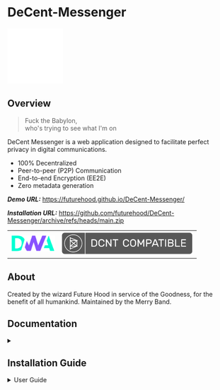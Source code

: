 # DeCent-Messenger

<img src="readme/amuletz.svg#play" style="width: 25%;">

## Overview

<blockquote>Fuck the Babylon,<br>who's trying to see what I'm on</blockquote>



DeCent Messenger is a web application designed to facilitate perfect privacy in digital communications.

- 100% Decentralized
- Peer-to-peer (P2P) Communication
- End-to-end Encryption (EE2E)
- Zero metadata generation

***Demo URL:*** https://futurehood.github.io/DeCent-Messenger/

***Installation URL:*** https://github.com/futurehood/DeCent-Messenger/archive/refs/heads/main.zip

<table>
  <tr>
    <td><img src="readme/dwa-logo3.png"width="100"></td>
    <td><img src="readme/dcnt-compatible-badge.png" width="300"></td>
  </tr>
</table>

## About

Created by the wizard Future Hood in service of the Goodness, for the benefit of all humankind. Maintained by the Merry Band.

## Documentation

<details>
  <summary>
    <h2>Installation Guide</h2>
  </summary>
  <p>To install DeCent Messenger locally using DeCent-Core, follow these steps:</p>
  <table>
    <tr>
      <td>
        <img src="readme/decent-messenger-install-1.png">
      </td>
      <td>
        <img src="readme/decent-messenger-install-2.png">
      </td>
      <td>
        <img src="readme/decent-messenger-install-3.png">
      </td>
      <td>
        <img src="readme/decent-messenger-install-4.png">
      </td>
      <td>
        <img src="readme/decent-messenger-install-5.png">
      </td>
      <td>
        <img src="readme/decent-messenger-install-6.png">
      </td>
    </tr>
  </table>
  <ol>
    <li>Open DeCent-Core and navigate to the Apps section. Use the <b><i>Add App</i></b> button to open the installation dialog.</li>
    <li>Paste the Installation URL of the DeCent-Messenger repository ZIP into the prompt.</li>
    <li>Wait while DeCent-Core fetches the application files and reads the manifest.</li>
    <li>Authorize DeCent Messenger when the prompt appears.</li>
    <li>Now DeCent-Core is installed locally.</li>
    <li>Manage the installation by opening the app options. The application can also be launched here when the DeCent-Core server is running.</li>
  </ol>
</details>
<details>
  <summary>
    <span>User Guide</span>
  </summary>
  <h2>Contents</h2>
  <ul style="list-style: none; padding: 0;">
    <li>
      <a href="#signing-in">Signing in</a>
    </li>
    <li>
      <a href="#creating-a-profile">Creating a profile</a>
    </li>
    <li>
      <a href="#creating-a-profile">Manage a profile</a>
    </li>
    <li>
      <a href="#creating-a-profile">Adding a server</a>
    </li>
    <li>
      <a href="#creating-a-profile">Managing a server</a>
    </li>
  </ul>
  <h2 id="signing-in">Signing In</h2>
  <table>
    <tr>
      <td><img src="readme/screens-how-to-3.png" width="600"></td>
      <td><img src="readme/screens-how-to-4.png" width="600"></td>
      <td><img src="readme/screens-how-to-5.png" width="600"></td>
    </tr>
  </table>
  <ol>
    <li>Upon opening the application, you will be prompted to sign in. Select the desired profile to continue. If necessary, create a new profile.</li>
    <li>The <b><i>Remember selection</i></b> option can be used to automatically sign in as specified user in the future.</li>
    <li>Once signed in, the UI will be empty. Everything is ready to go.</li>
  </ol> 
  <h2 id="creating-a-profile">Creating a Profile</h2>
  <table>
    <tr>
      <td><img src="readme/screens-how-to-1.png" width="600"></td>
      <td><img src="readme/screens-how-to-2.png" width="600"></td>
      <td><img src="readme/screens-how-to-3.png" width="600"></td>
    </tr>
  </table>
  <ol>
    <li>To create a profile, use the <b><i>Create a new profile</i></b> button on the Sign In dialog.</li>
    <li>Fill in the details, and use the <b><i>Save</i></b> button to submit the form.</li>
    <li>Sign in using the newly created profile</li>
  </ol>
  <h2>Managing a Profile</h2>
  <table>
    <tr>
      <td><img src="readme/screens-how-to-6.png" width="300"></td>
    </tr>
  </table>
  <ol>
    <li>Use the <b><i>Profile Settings</i></b> button in the top right of the UI to open the manage profile dialog.</li>
    <li>From here, the profile can be signed out, modified, or deleted.</li>
  </ol>
  <h2>Managing Servers</h2>
  <table>
    <tr>
      <td><img src="readme/screens-how-to-7.png" width="600"></td>
      <td><img src="readme/screens-how-to-8.png" width="600"></td>
      <td><img src="readme/screens-how-to-9.png" width="600"></td>
      <td><img src="readme/screens-how-to-10.png" width="600"></td>
    </tr>
  </table>
  <ol>
    <li>To manage the servers associated with a profile, sign in to the profile, and use the <b><i>Server Settings</i></b> button to open the manage servers dialog.</li>
    <li>To add a server, enter the host address in the <b><i>Address</i></b> field and use the <b><i>Add</i></b> button to submit the form.</li>
    <li>Once the server has been added, the connection state can be controlled by the <b><i>Toggle Connection State</i></b> button.</li>
    <li>Green indicators mean the connection was successful and is ongoing. The indicator at the top (also serving as the <b><i>Server Settings</i></b> button) will only be green if all servers are connected successfully.</li>
    <li>If there is an error with one of the servers, the indicator will be orange. If no servers are connected the indicator will be red.</li>
  </ol>
  <h2>Adding a Contact</h2>
  <table>
    <tr>
      <td><img src="readme/screens-how-to-11.png" width="300"></td>
      <td><img src="readme/screens-how-to-12.png" width="300"></td>
    </tr>
  </table>
  <ol>
    <li>To add a contact, use the <b><i>Add Contact</i></b> button in the top left of the UI to open the proper dialog.</li>
    <li>Fill in the <i>Name</i> field and the <i>Address</i> field and use the <b><i>Save</i></b> button to submit the form.</li>
  </ol>
  <h2 id="managing-a-contact">Managing a contact</h2>
  <table>
    <tr>
      <td><img src="readme/screens-how-to-14.png" width="600"></td>
      <td><img src="readme/screens-how-to-15.png" width="600"></td>
      <td><img src="readme/screens-how-to-16.png" width="600"></td>
    </tr>
  </table>
  <ol>
    <li>Hover over the contact in the Contacts list to expose the <b><i>More options</i></b> button. Use the button to open the manage contact dialog</li>
    <li>From here the contact can be contacted, modified, or deleted.</li>
    <li>The Contact dialog also has a <b><i>More options</i></b> button.</li>
  </ol>
  <h2>Send a message</h2>
  <table>
    <tr>
      <td><img src="readme/screens-how-to-17.png" width="600"></td>
      <td><img src="readme/screens-how-to-18.png" width="600"></td>
      <td><img src="readme/screens-how-to-19.png" width="600"></td>
      <td><img src="readme/screens-how-to-20.png" width="600"></td>
    </tr>
  </table>
  <ol>
    <li>To send a message to a contact, hover over the contacts list to expose the <b><i>Messaging</i></b> button</li>
    <li>After the messaging window appears, input a message in the text box.</li>
    <li>Use the green <b><i>Send message</i></b> button to send the message to the contact.</li>
    <li>Maybe you will get a reply!</li>
  </ol>
  <h2>Managing a messaging session</h2>
  <table>
    <tr>
      <td><img src="readme/screens-how-to-21.png" width="600"></td>
      <td><img src="readme/screens-how-to-22.png" width="600"></td>
      <td><img src="readme/screens-how-to-23.png" width="600"></td>
      <td><img src="readme/screens-how-to-24.png" width="600"></td>
    </tr>
  </table>
  
  
  

</details>






